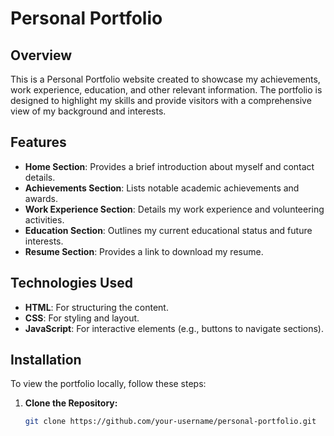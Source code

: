 # Personal Portfolio

## Overview

This is a Personal Portfolio website created to showcase my achievements, work experience, education, and other relevant information. The portfolio is designed to highlight my skills and provide visitors with a comprehensive view of my background and interests.

## Features

- **Home Section**: Provides a brief introduction about myself and contact details.
- **Achievements Section**: Lists notable academic achievements and awards.
- **Work Experience Section**: Details my work experience and volunteering activities.
- **Education Section**: Outlines my current educational status and future interests.
- **Resume Section**: Provides a link to download my resume.

## Technologies Used

- **HTML**: For structuring the content.
- **CSS**: For styling and layout.
- **JavaScript**: For interactive elements (e.g., buttons to navigate sections).

## Installation

To view the portfolio locally, follow these steps:

1. **Clone the Repository:**

   ```bash
   git clone https://github.com/your-username/personal-portfolio.git
